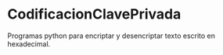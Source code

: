 # CodificacionClavePrivada
Programas python para encriptar y desencriptar texto escrito en hexadecimal.
